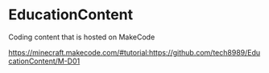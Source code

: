 # EducationContent
Coding content that is hosted on MakeCode

https://minecraft.makecode.com/#tutorial:https://github.com/tech8989/EducationContent/M-D01

